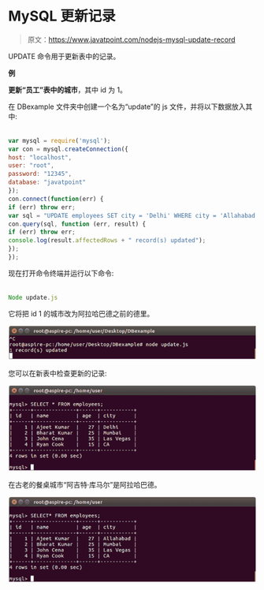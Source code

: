 # MySQL 更新记录

> 原文：<https://www.javatpoint.com/nodejs-mysql-update-record>

UPDATE 命令用于更新表中的记录。

**例**

**更新“员工”表中的城市**，其中 id 为 1。

在 DBexample 文件夹中创建一个名为“update”的 js 文件，并将以下数据放入其中:

```js

var mysql = require('mysql');
var con = mysql.createConnection({
host: "localhost",
user: "root",
password: "12345",
database: "javatpoint"
});
con.connect(function(err) {
if (err) throw err;
var sql = "UPDATE employees SET city = 'Delhi' WHERE city = 'Allahabad'";
con.query(sql, function (err, result) {
if (err) throw err;
console.log(result.affectedRows + " record(s) updated");
});
});

```

现在打开命令终端并运行以下命令:

```js

Node update.js

```

它将把 id 1 的城市改为阿拉哈巴德之前的德里。

![Node.js update record 1](img/17e28f5f88b7f4ca9bd6fe2658f5fa8a.png)

您可以在新表中检查更新的记录:

![Node.js update record 2](img/5280f8c9cfd3e8191872df0c8cbe5222.png)

在古老的餐桌城市“阿吉特·库马尔”是阿拉哈巴德。

![Node.js update record 3](img/1d778818e5a24e096cf04a55786de40d.png)